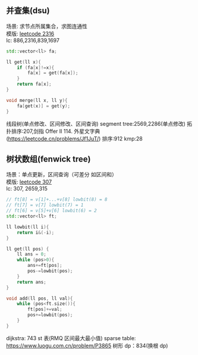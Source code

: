 ## 并查集(dsu)

场景: 求节点所属集合，求图连通性  
模版: [leetcode 2316](https://leetcode.cn/problems/count-unreachable-pairs-of-nodes-in-an-undirected-graph/description/)  
lc: 886,2316,839,1697

```c++
std::vector<ll> fa;

ll get(ll x){
    if (fa[x]!=x){
        fa[x] = get(fa[x]);
    }
    return fa[x];
}

void merge(ll x, ll y){
    fa[get(x)] = get(y);
}
```

线段树(单点修改、区间修改、区间查询) segment tree:2569,2286(单点修改)
拓扑排序:207,剑指 Offer II 114. 外星文字典(https://leetcode.cn/problems/Jf1JuT/)
排序:912
kmp:28

## 树状数组(fenwick tree)

场景：单点更新，区间查询（可差分 如区间和）  
模版: [leetcode 307](https://leetcode.cn/problems/range-sum-query-mutable/description/)  
lc: 307, 2659,315

```c++
// ft[8] = v[1]+...+v[8] lowbit(8) = 8
// ft[7] = v[7] lowbit(7) = 1
// ft[6] = v[5]+v[6] lowbit(6) = 2
std::vector<ll> ft;

ll lowbit(ll i){
    return i&(-i);
}

ll get(ll pos) {
    ll ans = 0;
    while (pos>0){
        ans+=ft[pos];
        pos-=lowbit(pos);
    }
    return ans;
}

void add(ll pos, ll val){
    while (pos<ft.size()){
        ft[pos]+=val;
        pos+=lowbit(pos);
    }
}
```

dijkstra: 743
st 表(RMQ 区间最大最小值) sparse table: https://www.luogu.com.cn/problem/P3865
树形 dp：834(换根 dp)
